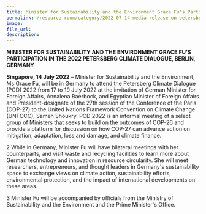 ```yaml
---  
title: Minister for Sustainability and the Environment Grace Fu's Participation in the 2022 Petersburg Climate Dialogue, Berlin, Germany
permalink: /resource-room/category/2022-07-14-media-release-on-petersberg-climate-dialogue-2022  
image:  
file_url:  
description:  
---
```


**MINISTER FOR SUSTAINABILITY AND THE ENVIRONMENT GRACE FU'S PARTICIPATION IN THE 2022 PETERSBERG CLIMATE DIALOGUE, BERLIN, GERMANY**

**Singapore, 14 July 2022** – Minister for Sustainability and the Environment, Ms Grace Fu, will be in Germany to attend the Petersberg Climate Dialogue (PCD) 2022 from 17 to 19 July 2022 at the invitation of German Minister for Foreign Affairs, Annalena Baerbock, and Egyptian Minister of Foreign Affairs and President-designate of the 27th session of the Conference of the Paris (COP-27) to the United Nations Framework Convention on Climate Change (UNFCCC), Sameh Shoukry. PCD 2022 is an informal meeting of a select group of Ministers that seeks to build on the outcomes of COP-26 and provide a platform for discussion on how COP-27 can advance action on mitigation, adaptation, loss and damage, and climate finance.

2 While in Germany, Minister Fu will have bilateral meetings with her counterparts, and visit waste and recycling facilities to learn more about German technology and innovation in resource circularity. She will meet researchers, entrepreneurs, and thought leaders in Germany's sustainability space to exchange views on climate action, sustainability efforts, environmental protection, and the impact of international developments on these areas.

3 Minister Fu will be accompanied by officials from the Ministry of Sustainability and the Environment and the Prime Minister's Office.
